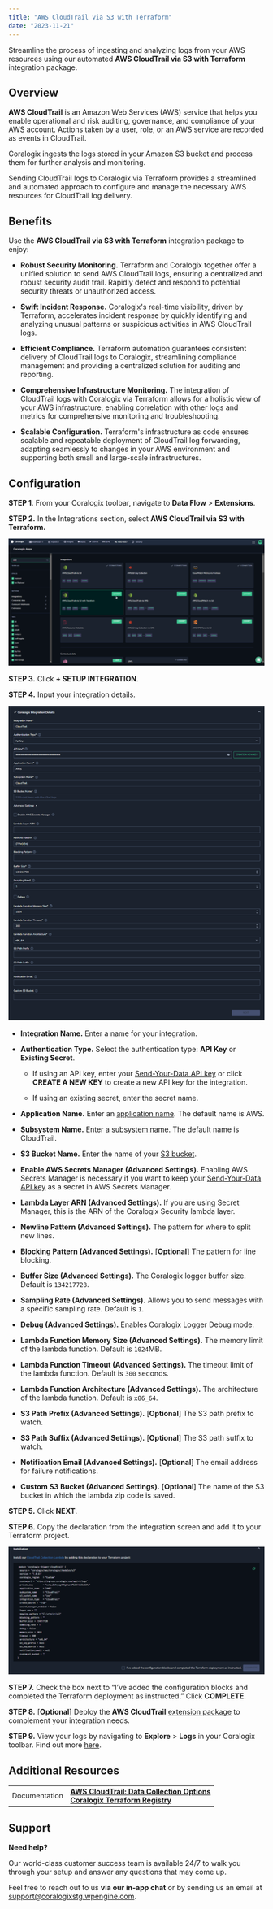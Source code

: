 ```yaml
---
title: "AWS CloudTrail via S3 with Terraform"
date: "2023-11-21"
---
```


Streamline the process of ingesting and analyzing logs from your AWS resources using our automated **AWS CloudTrail via S3 with Terraform** integration package.

## Overview

**AWS CloudTrail** is an Amazon Web Services (AWS) service that helps you enable operational and risk auditing, governance, and compliance of your AWS account. Actions taken by a user, role, or an AWS service are recorded as events in CloudTrail.

Coralogix ingests the logs stored in your Amazon S3 bucket and process them for further analysis and monitoring.

Sending CloudTrail logs to Coralogix via Terraform provides a streamlined and automated approach to configure and manage the necessary AWS resources for CloudTrail log delivery.

## Benefits

Use the **AWS CloudTrail via S3 with Terraform** integration package to enjoy:

- **Robust Security Monitoring.** Terraform and Coralogix together offer a unified solution to send AWS CloudTrail logs, ensuring a centralized and robust security audit trail. Rapidly detect and respond to potential security threats or unauthorized access.

- **Swift Incident Response.** Coralogix's real-time visibility, driven by Terraform, accelerates incident response by quickly identifying and analyzing unusual patterns or suspicious activities in AWS CloudTrail logs.

- **Efficient Compliance.** Terraform automation guarantees consistent delivery of CloudTrail logs to Coralogix, streamlining compliance management and providing a centralized solution for auditing and reporting.

- **Comprehensive Infrastructure Monitoring.** The integration of CloudTrail logs with Coralogix via Terraform allows for a holistic view of your AWS infrastructure, enabling correlation with other logs and metrics for comprehensive monitoring and troubleshooting.

- **Scalable Configuration.** Terraform's infrastructure as code ensures scalable and repeatable deployment of CloudTrail log forwarding, adapting seamlessly to changes in your AWS environment and supporting both small and large-scale infrastructures.

## Configuration

**STEP 1**. From your Coralogix toolbar, navigate to **Data Flow** > **Extensions**.

**STEP 2.** In the Integrations section, select **AWS CloudTrail via S3 with Terraform.**

![](images/Cloudtrail-Logs-via-Terraform-Select-Integration-1024x509.png)

**STEP 3.** Click **\+ SETUP INTEGRATION**.

**STEP 4.** Input your integration details.

![](images/Cloudtrail-Logs-via-Terraform-Integration-Details-834x1024.png)

- **Integration Name.** Enter a name for your integration.

- **Authentication Type.** Select the authentication type: **API Key** or **Existing Secret**.
    - If using an API key, enter your [Send-Your-Data API key](https://www.notion.so/d6f178687d464c58b9988fe223c719cc?pvs=21) or click **CREATE A NEW KEY** to create a new API key for the integration.
    
    - If using an existing secret, enter the secret name.

- **Application Name.** Enter an [application name](https://coralogixstg.wpengine.com/docs/application-and-subsystem-names/). The default name is AWS.

- **Subsystem Name.** Enter a [subsystem name](https://coralogixstg.wpengine.com/docs/application-and-subsystem-names/). The default name is CloudTrail.

- **S3 Bucket Name.** Enter the name of your [S3 bucket](https://coralogixstg.wpengine.com/docs/archive-s3-bucket-forever/).

- **Enable AWS Secrets Manager (Advanced Settings).** Enabling AWS Secrets Manager is necessary if you want to keep your [Send-Your-Data API key](https://www.notion.so/d6f178687d464c58b9988fe223c719cc?pvs=21) as a secret in AWS Secrets Manager.

- **Lambda Layer ARN (Advanced Settings).** If you are using Secret Manager, this is the ARN of the Coralogix Security lambda layer.

- **Newline Pattern (Advanced Settings).** The pattern for where to split new lines.

- **Blocking Pattern (Advanced Settings).** \[**Optional**\] The pattern for line blocking.

- **Buffer Size (Advanced Settings).** The Coralogix logger buffer size. Default is `134217728`.

- **Sampling Rate (Advanced Settings).** Allows you to send messages with a specific sampling rate. Default is `1`.

- **Debug (Advanced Settings).** Enables Coralogix Logger Debug mode.

- **Lambda Function Memory Size (Advanced Settings).** The memory limit of the lambda function. Default is `1024`MB.

- **Lambda Function Timeout (Advanced Settings).** The timeout limit of the lambda function. Default is `300` seconds.

- **Lambda Function Architecture (Advanced Settings).** The architecture of the lambda function. Default is `x86_64`.

- **S3 Path Prefix (Advanced Settings).** \[**Optional**\] The S3 path prefix to watch.

- **S3 Path Suffix (Advanced Settings).** \[**Optional**\] The S3 path suffix to watch.

- **Notification Email (Advanced Settings).** \[**Optional**\] The email address for failure notifications.

- **Custom S3 Bucket (Advanced Settings).** \[**Optional**\] The name of the S3 bucket in which the lambda zip code is saved.

**STEP 5.** Click **NEXT**.

**STEP 6.** Copy the declaration from the integration screen and add it to your Terraform project.

![](images/Cloudtrail-Logs-via-Terraform-Installation-1024x510.png)

**STEP 7.** Check the box next to “I’ve added the configuration blocks and completed the Terraform deployment as instructed.” Click **COMPLETE**.

**STEP 8.** \[**Optional**\] Deploy the **AWS CloudTrail** [extension package](https://coralogixstg.wpengine.com/docs/extension-packages/) to complement your integration needs.

**STEP 9.** View your logs by navigating to **Explore** > **Logs** in your Coralogix toolbar. Find out more [here](https://coralogixstg.wpengine.com/docs/logs-screen/).

## Additional Resources

<table><tbody><tr><td>Documentation</td><td><a href="https://coralogixstg.wpengine.com/docs/aws-cloudtrail-data-collection-options/"><strong>AWS CloudTrail: Data Collection Options</strong></a><br><strong><a href="https://registry.terraform.io/namespaces/coralogix">Coralogix Terraform Registry</a></strong></td></tr></tbody></table>

## Support

**Need help?**

Our world-class customer success team is available 24/7 to walk you through your setup and answer any questions that may come up.

Feel free to reach out to us **via our in-app chat** or by sending us an email at [support@coralogixstg.wpengine.com](mailto:support@coralogixstg.wpengine.com).
